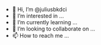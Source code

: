 - 👋 Hi, I’m @juliusbkdci
- 👀 I’m interested in ...
- 🌱 I’m currently learning ...
- 💞️ I’m looking to collaborate on ...
- 📫 How to reach me ...

<!---
juliusbkdci/juliusbkdci is a ✨ special ✨ repository because its `README.md` (this file) appears on your GitHub profile.
You can click the Preview link to take a look at your changes.
--->
